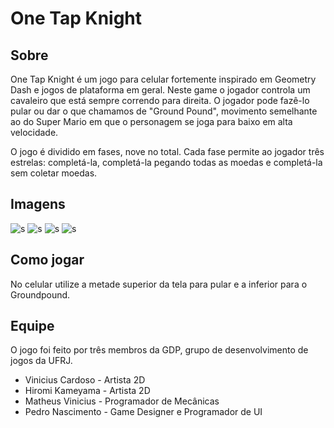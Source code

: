 # One Tap Knight

## Sobre
One Tap Knight é um jogo para celular fortemente inspirado em Geometry Dash e jogos de plataforma em geral. Neste game o jogador controla um cavaleiro que está sempre correndo para direita. O jogador pode fazê-lo pular ou dar o que chamamos de "Ground Pound", movimento semelhante ao do Super Mario em que o personagem se joga para baixo em alta velocidade.

O jogo é dividido em fases, nove no total. Cada fase permite ao jogador três estrelas: completá-la, completá-la pegando todas as moedas e completá-la sem coletar moedas.

## Imagens
![s](https://i.imgur.com/owQ3r4x.jpg)
![s](https://i.imgur.com/ZjYp9X7.jpg)
![s](https://i.imgur.com/5Ia8HKb.png)
![s](https://i.imgur.com/34YizxD.png)

## Como jogar
No celular utilize a metade superior da tela para pular e a inferior para o Groundpound.

## Equipe
O jogo foi feito por três membros da GDP, grupo de desenvolvimento de jogos da UFRJ.

* Vinicius Cardoso - Artista 2D
* Hiromi Kameyama - Artista 2D
* Matheus Vinicius - Programador de Mecânicas
* Pedro Nascimento - Game Designer e Programador de UI

